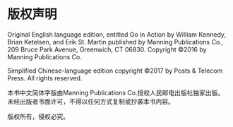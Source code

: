 # 版权声明

Original English language edition, entitled Go in Action by William Kennedy, Brian Ketelsen, and Erik St. Martin published by Manning Publications Co., 209 Bruce Park Avenue, Greenwich, CT 06830. Copyright ©2016 by Manning Publications Co.

Simplified Chinese-language edition copyright ©2017 by Posts & Telecom Press. All rights reserved.

本书中文简体字版由Manning Publications Co.授权人民邮电出版社独家出版。未经出版者书面许可，不得以任何方式复制或抄袭本书内容。

版权所有，侵权必究。




